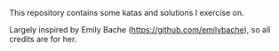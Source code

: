 This repository contains some katas and solutions I exercise on.

Largely inspired by Emily Bache (https://github.com/emilybache), so all credits are for her.